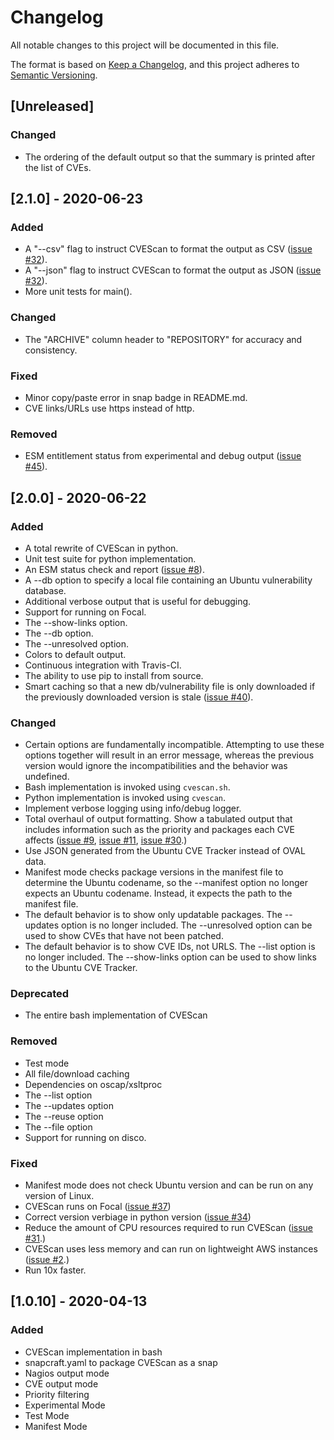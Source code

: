 # Changelog
All notable changes to this project will be documented in this file.

The format is based on [Keep a Changelog](https://keepachangelog.com/en/1.0.0/),
and this project adheres to [Semantic Versioning](https://semver.org/spec/v2.0.0.html).

## [Unreleased]
### Changed
- The ordering of the default output so that the summary is printed after the
  list of CVEs.

## [2.1.0] - 2020-06-23
### Added
- A "--csv" flag to instruct CVEScan to format the output as CSV ([issue #32](https://github.com/canonical/sec-cvescan/issues/32)).
- A "--json" flag to instruct CVEScan to format the output as JSON ([issue #32](https://github.com/canonical/sec-cvescan/issues/32)).
- More unit tests for main().
### Changed
- The "ARCHIVE" column header to "REPOSITORY" for accuracy and consistency.
### Fixed
- Minor copy/paste error in snap badge in README.md.
- CVE links/URLs use https instead of http.
### Removed
- ESM entitlement status from experimental and debug output ([issue #45](https://github.com/canonical/sec-cvescan/issues/45)).

## [2.0.0] - 2020-06-22
### Added
- A total rewrite of CVEScan in python.
- Unit test suite for python implementation.
- An ESM status check and report ([issue #8](https://github.com/canonical/sec-cvescan/issues/8)).
- A --db option to specify a local file containing an Ubuntu vulnerability database.
- Additional verbose output that is useful for debugging.
- Support for running on Focal.
- The --show-links option.
- The --db option.
- The --unresolved option.
- Colors to default output.
- Continuous integration with Travis-CI.
- The ability to use pip to install from source.
- Smart caching so that a new db/vulnerability file is only downloaded if the
  previously downloaded version is stale ([issue #40](https://github.com/canonical/sec-cvescan/issues/40)).
### Changed
- Certain options are fundamentally incompatible. Attempting to use these options
  together will result in an error message, whereas the previous version would
  ignore the incompatibilities and the behavior was undefined.
- Bash implementation is invoked using `cvescan.sh`.
- Python implementation is invoked using `cvescan`.
- Implement verbose logging using info/debug logger.
- Total overhaul of output formatting. Show a tabulated output that includes
  information such as the priority and packages each CVE affects ([issue #9](https://github.com/canonical/sec-cvescan/issues/9), [issue #11](https://github.com/canonical/sec-cvescan/issues/11),
  [issue #30](https://github.com/canonical/sec-cvescan/issues/30).)
- Use JSON generated from the Ubuntu CVE Tracker instead of OVAL data.
- Manifest mode checks package versions in the manifest file to determine the Ubuntu
  codename, so the --manifest option no longer expects an Ubuntu codename.
  Instead, it expects the path to the manifest file.
- The default behavior is to show only updatable packages. The --updates option
  is no longer included. The --unresolved option can be used to show CVEs that have
  not been patched.
- The default behavior is to show CVE IDs, not URLS. The --list option is no longer
  included. The --show-links option can be used to show links to the Ubuntu CVE Tracker.
### Deprecated
- The entire bash implementation of CVEScan
### Removed
- Test mode
- All file/download caching
- Dependencies on oscap/xsltproc
- The --list option
- The --updates option
- The --reuse option
- The --file option
- Support for running on disco.
### Fixed
- Manifest mode does not check Ubuntu version and can be run on any version of Linux.
- CVEScan runs on Focal ([issue #37](https://github.com/canonical/sec-cvescan/issues/37))
- Correct version verbiage in python version ([issue #34](https://github.com/canonical/sec-cvescan/issues/34))
- Reduce the amount of CPU resources required to run CVEScan ([issue #31](https://github.com/canonical/sec-cvescan/issues/31).)
- CVEScan uses less memory and can run on lightweight AWS instances ([issue #2](https://github.com/canonical/sec-cvescan/issues/2).)
- Run 10x faster.

## [1.0.10] - 2020-04-13
### Added
- CVEScan implementation in bash
- snapcraft.yaml to package CVEScan as a snap
- Nagios output mode
- CVE output mode
- Priority filtering
- Experimental Mode
- Test Mode
- Manifest Mode

